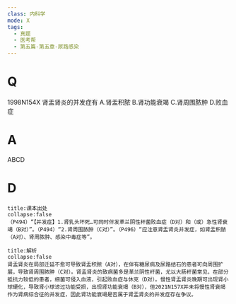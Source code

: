 ```yaml
---
class: 内科学
mode: X
tags:
  - 真题
  - 医考帮
  - 第五篇-第五章-尿路感染
---
```


# Q
1998N154X 肾盂肾炎的并发症有
A.肾盂积脓
B.肾功能衰竭
C.肾周围脓肿
D.败血症

# A
ABCD
# D
```ad-note
title:课本出处
collapse:false
（P494）“【并发症】1.肾乳头坏死…可同时伴发革兰阴性杆菌败血症（D对）和（或）急性肾衰竭（B对）”。（P494）“2.肾周围脓肿（C对）”。（P496）“应注意肾盂肾炎并发症，如肾盂积脓（A对）、肾周脓肿、感染中毒症等”。
```

```ad-summary
title:解析
collapse:false
肾盂肾炎在局部迁延不愈可导致肾盂积脓（A对），在伴有糖尿病及尿路结石的患者可向周围扩展，导致肾周围脓肿（C对）。肾盂肾炎的致病菌多是革兰阴性杆菌，尤以大肠杆菌常见，在部分抵抗力较低的患者，细菌可侵入血液，引起败血症与休克（D对）。慢性肾盂肾炎晚期可出现肾小球硬化，导致肾小球滤过功能受损，出现肾功能衰竭（B对），但2021N157X并未将慢性肾衰竭作为肾病综合征的并发症，因此肾功能衰竭是否属于肾盂肾炎的并发症存在争议。
```

